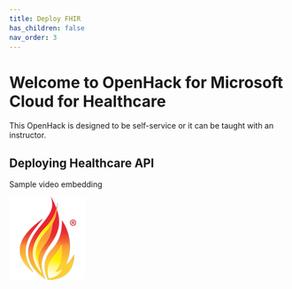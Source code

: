 ```yaml
---
title: Deploy FHIR
has_children: false
nav_order: 3
---
```


# Welcome to OpenHack for Microsoft Cloud for Healthcare
This OpenHack is designed to be self-service or it can be taught with an instructor.   


## Deploying Healthcare API 
Sample video embedding 

<a href="./assets/video/Deploy-FHIR-Service.mp4" title="Deploying Healthcare API's with Workspaces"><img src="./assets/images/FHIR-icon.png" alt="FHIR" /></a>

